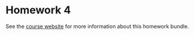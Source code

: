 # Homework 4

See the [course website](https://usf-cs272n-spring2025.notion.site) for more information about this homework bundle.
